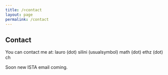 ```yaml
---
title: /✆contact
layout: page
permalink: /contact
---
```


## Contact

You can contact me at: lauro (dot) silini (usualsymbol) math (dot) ethz (dot) ch

Soon new ISTA email coming.
